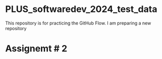 # PLUS_softwaredev_2024_test_data
This repository is for practicing the GitHub Flow.
I am preparing a new repository

# Assignemt # 2
